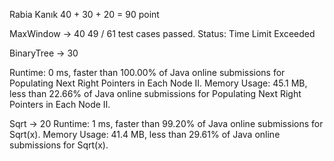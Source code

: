 Rabia Kanık 40 + 30 + 20 = 90 point

MaxWindow -> 40 
49 / 61 test cases passed.
Status: Time Limit Exceeded


BinaryTree -> 30

Runtime: 0 ms, faster than 100.00% of Java online submissions for Populating Next Right Pointers in Each Node II.
Memory Usage: 45.1 MB, less than 22.66% of Java online submissions for Populating Next Right Pointers in Each Node II.

Sqrt -> 20
Runtime: 1 ms, faster than 99.20% of Java online submissions for Sqrt(x).
Memory Usage: 41.4 MB, less than 29.61% of Java online submissions for Sqrt(x).
